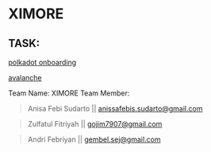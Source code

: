 # XIMORE

## TASK: 

[polkadot onboarding](./POLKADOT)

[avalanche](./AVALANCHE)




Team Name: XIMORE
Team Member: 
> Anisa Febi Sudarto || anissafebis.sudarto@gmail.com


> Zulfatul Fitriyah || gojim7907@gmail.com


> Andri Febriyan || gembel.sej@gmail.com


